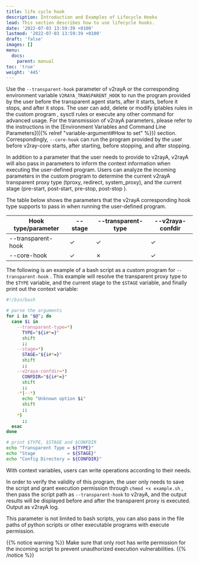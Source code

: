 ```yaml
---
title: life cycle hook
description: Introduction and Examples of Lifecycle Hooks
lead: This section describes how to use lifecycle hooks.
date: '2022-07-03 13:59:39 +0100'
lastmod: '2022-07-03 13:59:39 +0100'
draft: 'false'
images: []
menu:
  docs:
    parent: manual
toc: 'true'
weight: '445'
---
```


Use the `--transparent-hook` parameter of v2rayA or the corresponding environment variable `V2RAYA_TRANSPARENT_HOOK` to run the program provided by the user before the transparent agent starts, after it starts, before it stops, and after it stops. The user can add, delete or modify iptables rules in the custom program , sysctl rules or execute any other command for advanced usage. For the transmission of v2rayA parameters, please refer to the instructions in the [Environment Variables and Command Line Parameters]({{% relref "variable-argument#How to set" %}}) section. Correspondingly, `--core-hook` can run the program provided by the user before v2ray-core starts, after starting, before stopping, and after stopping.

In addition to a parameter that the user needs to provide to v2rayA, v2rayA will also pass in parameters to inform the context information when executing the user-defined program. Users can analyze the incoming parameters in the custom program to determine the current v2rayA transparent proxy type (tproxy, redirect, system_proxy), and the current stage (pre-start, post-start, pre-stop, post-stop ).

The table below shows the parameters that the v2rayA corresponding hook type supports to pass in when running the user-defined program.

Hook type/parameter | --stage | --transparent-type | --v2raya-confdir
--- | --- | --- | ---
--transparent-hook | ✓ | ✓ | ✓
--core-hook | ✓ | ✗ | ✓

The following is an example of a bash script as a custom program for `--transparent-hook` . This example will resolve the transparent proxy type to the `$TYPE` variable, and the current stage to the `$STAGE` variable, and finally print out the context variable:

```bash
#!/bin/bash

# parse the arguments
for i in "$@"; do
  case $i in
    --transparent-type=*)
      TYPE="${i#*=}"
      shift
      ;;
    --stage=*)
      STAGE="${i#*=}"
      shift
      ;;
    --v2raya-confdir=*)
      CONFDIR="${i#*=}"
      shift
      ;;
    -*|--*)
      echo "Unknown option $i"
      shift
      ;;
    *)
      ;;
  esac
done

# print $TYPE, $STAGE and $CONFDIR
echo "Transparent Type = ${TYPE}"
echo "Stage            = ${STAGE}"
echo "Config Directory = ${CONFDIR}"
```

With context variables, users can write operations according to their needs.

In order to verify the validity of this program, the user only needs to save the script and grant execution permission through `chmod +x example.sh` , then pass the script path as `--transparent-hook` to v2rayA, and the output results will be displayed before and after the transparent proxy is executed. Output as v2rayA log.

This parameter is not limited to bash scripts, you can also pass in the file paths of python scripts or other executable programs with execute permission.

{{% notice warning %}} Make sure that only root has write permission for the incoming script to prevent unauthorized execution vulnerabilities. {{% /notice %}}
